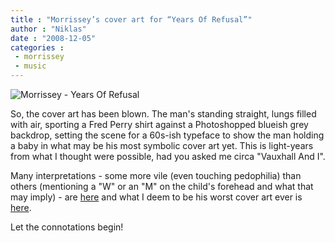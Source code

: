 ```yaml
---
title : "Morrissey’s cover art for “Years Of Refusal”"
author : "Niklas"
date : "2008-12-05"
categories : 
 - morrissey
 - music
---
```


![Morrissey - Years Of Refusal](https://niklasblog.com/wp-content/2008-12-05-yearsofrefusal.jpg)

So, the cover art has been blown. The man's standing straight, lungs filled with air, sporting a Fred Perry shirt against a Photoshopped blueish grey backdrop, setting the scene for a 60s-ish typeface to show the man holding a baby in what may be his most symbolic cover art yet. This is light-years from what I thought were possible, had you asked me circa "Vauxhall And I".

Many interpretations - some more vile (even touching pedophilia) than others (mentioning a "W" or an "M" on the child's forehead and what that may imply) - are [here](http://www.guardian.co.uk/music/musicblog/2008/dec/04/morrissey-years-of-refusal) and what I deem to be his worst cover art ever is [here](https://niklasblog.com/?p=1811).

Let the connotations begin!
